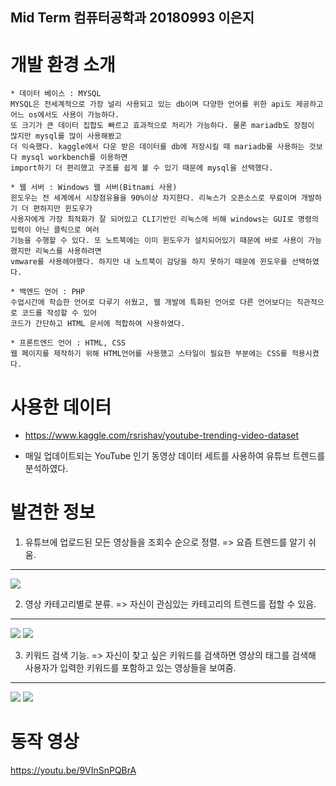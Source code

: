 Mid Term 컴퓨터공학과 20180993 이은지
----------------------

개발 환경 소개
===============

```
* 데이터 베이스 : MYSQL
MYSQL은 전세계적으로 가장 널리 사용되고 있는 db이며 다양한 언어를 위한 api도 제공하고 어느 os에서도 사용이 가능하다. 
또 크기가 큰 데이터 집합도 빠르고 효과적으로 처리가 가능하다. 물론 mariadb도 장점이 많지만 mysql를 많이 사용해봤고
더 익숙했다. kaggle에서 다운 받은 데이터를 db에 저장시킬 때 mariadb를 사용하는 것보다 mysql workbench를 이용하면 
import하기 더 편리했고 구조를 쉽게 볼 수 있기 때문에 mysql을 선택했다. 
```
```
* 웹 서버 : Windows 웹 서버(Bitnami 사용)
윈도우는 전 세계에서 시장점유율을 90%이상 차지한다. 리눅스가 오픈소스로 무료이며 개발하기 더 편하지만 윈도우가 
사용자에게 가장 최적화가 잘 되어있고 CLI기반인 리눅스에 비해 windows는 GUI로 명령의 입력이 아닌 클릭으로 여러
기능을 수행할 수 있다. 또 노트북에는 이미 윈도우가 설치되어있기 때문에 바로 사용이 가능했지만 리눅스를 사용하려면 
vmware를 사용헤야했다. 하지만 내 노트북이 감당을 하지 못하기 때문에 윈도우를 선택하였다.

```
```
* 백엔드 언어 : PHP
수업시간에 학습한 언어로 다루기 쉬웠고, 웹 개발에 특화된 언어로 다른 언어보다는 직관적으로 코드를 작성할 수 있어
코드가 간단하고 HTML 문서에 적합하여 사용하였다.
```
```
* 프론트엔드 언어 : HTML, CSS
웹 페이지를 제작하기 위해 HTML언어를 사용했고 스타일이 필요한 부분에는 CSS를 적용시켰다.
```

사용한 데이터
=============
* https://www.kaggle.com/rsrishav/youtube-trending-video-dataset

* 매일 업데이트되는 YouTube 인기 동영상 데이터 세트를 사용하여 유튜브 트렌드를 분석하였다.


발견한 정보
==============
  1. 유튜브에 업로드된 모든 영상들을 조회수 순으로 정렬. => 요즘 트렌드를 알기 쉬움.
------------------------------------------------------------------------------

<img src="https://user-images.githubusercontent.com/53183320/97819865-a0c52180-1cee-11eb-82fd-01c08a709a50.PNG">

  2. 영상 카테고리별로 분류. => 자신이 관심있는 카테고리의 트렌드를 접할 수 있음.
--------------------------------------------------------------------------------
<img src = "https://user-images.githubusercontent.com/53183320/97819906-e8e44400-1cee-11eb-89b4-e13dbd6c7656.PNG">
<img src = "https://user-images.githubusercontent.com/53183320/97819907-ebdf3480-1cee-11eb-8a84-7d46e6cfb77c.PNG">

  3. 키워드 검색 기능. => 자신이 찾고 싶은 키워드를 검색하면 영상의 태그를 검색해 사용자가 입력한 키워드를 포함하고 있는 영상들을 보여줌.
-----------------------------------------------------------------------------------------------------------------------------------
<img src = "https://user-images.githubusercontent.com/53183320/97819931-09140300-1cef-11eb-8ec6-36ade42e09a5.PNG">
<img src = "https://user-images.githubusercontent.com/53183320/97819932-09ac9980-1cef-11eb-9889-63274ff75a8b.PNG">

동작 영상
===========
https://youtu.be/9VInSnPQBrA
